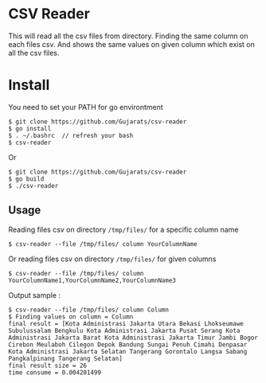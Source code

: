 # CSV Reader
This will read all the csv files from directory. Finding the same column on each files csv.
And shows the same values on given column which exist on all the csv files.

# Install
You need to set your PATH for go environtment

```shell
$ git clone https://github.com/Gujarats/csv-reader
$ go install
$ . ~/.bashrc  // refresh your bash
$ csv-reader 
```

Or 

```shell
$ git clone https://github.com/Gujarats/csv-reader
$ go build 
$ ./csv-reader 
```

## Usage
Reading files csv on directory `/tmp/files/` for a specific column name

```shell
$ csv-reader --file /tmp/files/ column YourColumnName
```

Or reading files csv on directory `/tmp/files/` for given columns

```shell
$ csv-reader --file /tmp/files/ column YourColumnName1,YourColumnName2,YourColumnName3
```

Output sample : 

```shell
$ csv-reader --file /tmp/files/ column Column 
$ Finding values on column = Column
final result = [Kota Administrasi Jakarta Utara Bekasi Lhokseumawe Subulussalam Bengkulu Kota Administrasi Jakarta Pusat Serang Kota Administrasi Jakarta Barat Kota Administrasi Jakarta Timur Jambi Bogor Cirebon Meulaboh Cilegon Depok Bandung Sungai Penuh Cimahi Denpasar Kota Administrasi Jakarta Selatan Tangerang Gorontalo Langsa Sabang Pangkalpinang Tangerang Selatan]
final result size = 26
time consume = 0.004201499
```


